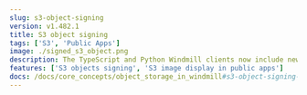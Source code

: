 ```yaml
---
slug: s3-object-signing
version: v1.482.1
title: S3 object signing
tags: ['S3', 'Public Apps']
image: ./signed_s3_object.png
description: The TypeScript and Python Windmill clients now include new functions that generate signed S3 objects, enabling s3 image display in public apps.
features: ['S3 objects signing', 'S3 image display in public apps']
docs: /docs/core_concepts/object_storage_in_windmill#s3-object-signing-for-image-access-in-public-apps
---
```

